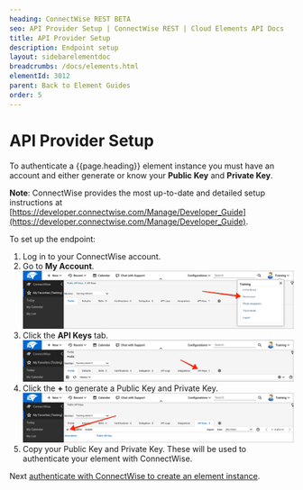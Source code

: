 ```yaml
---
heading: ConnectWise REST BETA
seo: API Provider Setup | ConnectWise REST | Cloud Elements API Docs
title: API Provider Setup
description: Endpoint setup
layout: sidebarelementdoc
breadcrumbs: /docs/elements.html
elementId: 3012
parent: Back to Element Guides
order: 5
---
```


# API Provider Setup

To authenticate a {{page.heading}} element instance you must have an account and either generate or know your **Public Key** and **Private Key**.

__Note__: ConnectWise provides the most up-to-date and detailed setup instructions at [https://developer.connectwise.com/Manage/Developer_Guide](https://developer.connectwise.com/Manage/Developer_Guide).

To set up the endpoint:

1. Log in to your ConnectWise account.
2. Go to __My Account__.
![My Account](img/my-account.png)
3. Click the __API Keys__ tab.
![API Keys](img/API-keys-tab.png)
4. Click the __+__ to generate a Public Key and Private Key.
![Add Keys](img/add-key.png)
10. Copy your Public Key and Private Key. These will be used to authenticate your element with ConnectWise.

Next [authenticate with ConnectWise to create an element instance](authenticate.html).
